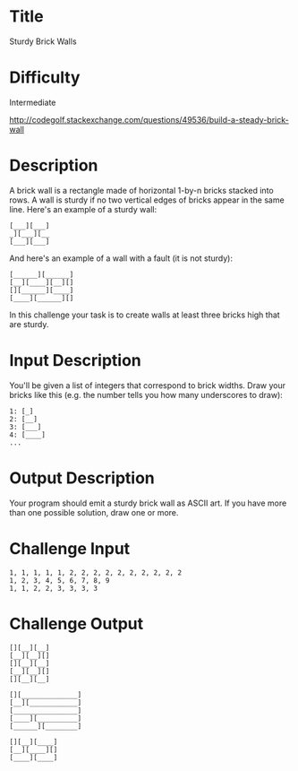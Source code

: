 # Title

Sturdy Brick Walls

# Difficulty

Intermediate

http://codegolf.stackexchange.com/questions/49536/build-a-steady-brick-wall

# Description

A brick wall is a rectangle made of horizontal 1-by-n bricks stacked into rows. A wall is sturdy if no two vertical edges of bricks appear in the same line. Here's an example of a sturdy wall:

	[___][___]
	_][___][__
	[___][___]

And here's an example of a wall with a fault (it is not sturdy):

	[______][______]   
	[__][____][__][]   
	[][______][____]   
	[____][______][]   

In this challenge your task is to create walls at least three bricks high that are sturdy.

# Input Description

You'll be given a list of integers that correspond to brick widths. Draw your bricks like this (e.g. the number tells you how many underscores to draw):

	1: [_]
	2: [__]
	3: [___]
	4: [____]
	...

# Output Description

Your program should emit a sturdy brick wall as ASCII art. If you have more than one possible solution, draw one or more.

# Challenge Input

	1, 1, 1, 1, 1, 2, 2, 2, 2, 2, 2, 2, 2, 2, 2
	1, 2, 3, 4, 5, 6, 7, 8, 9
	1, 1, 2, 2, 3, 3, 3, 3

# Challenge Output

	[][__][__]
	[__][__][]
	[][__][__]
	[__][__][]
	[][__][__]

	[][______________]
	[__][____________]
	[________________]
	[____][__________]
	[______][________]

	[][__][____]
	[__][____][]
	[____][____]
